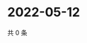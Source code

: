 # 2022-05-12

共 0 条

<!-- BEGIN WEIBO -->
<!-- 最后更新时间 Thu May 12 2022 13:13:17 GMT+0800 (China Standard Time) -->

<!-- END WEIBO -->
